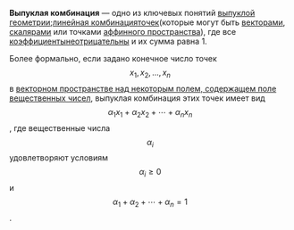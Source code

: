 **Выпуклая комбинация** — одно из ключевых понятий [выпуклой геометрии](https://ru.wikipedia.org/wiki/Выпуклая_геометрия);[линейная комбинация](https://ru.wikipedia.org/wiki/Линейная_комбинация)[точек](https://ru.wikipedia.org/wiki/Точка_%28геометрия%29)\(которые могут быть [векторами](https://ru.wikipedia.org/wiki/Вектор_%28геометрия%29), [скалярами](https://ru.wikipedia.org/wiki/Скаляр) или точками [аффинного пространства](https://ru.wikipedia.org/wiki/Аффинное_пространство)\), где все [коэффициенты](https://ru.wikipedia.org/wiki/Коэффициент)[неотрицательны](https://ru.wikipedia.org/w/index.php?title=Знак_числа&action=edit&redlink=1) и их сумма равна 1.

Более формально, если задано конечное число точек $${\displaystyle x_{1},x_{2},\dots ,x_{n}}$$ в [векторном пространстве над некоторым полем, содержащем поле вещественных чисел](https://ru.wikipedia.org/wiki/Векторное_пространство), выпуклая комбинация этих точек имеет вид 
$$
{\displaystyle \alpha _{1}x_{1}+\alpha _{2}x_{2}+\cdots +\alpha _{n}x_{n}}
$$
, где вещественные числа $${\displaystyle \alpha _{i}}$$ удовлетворяют условиям $${\displaystyle \alpha _{i}\geqslant 0} $$ и $${\displaystyle \alpha _{1}+\alpha _{2}+\cdots +\alpha _{n}=1}$$.

